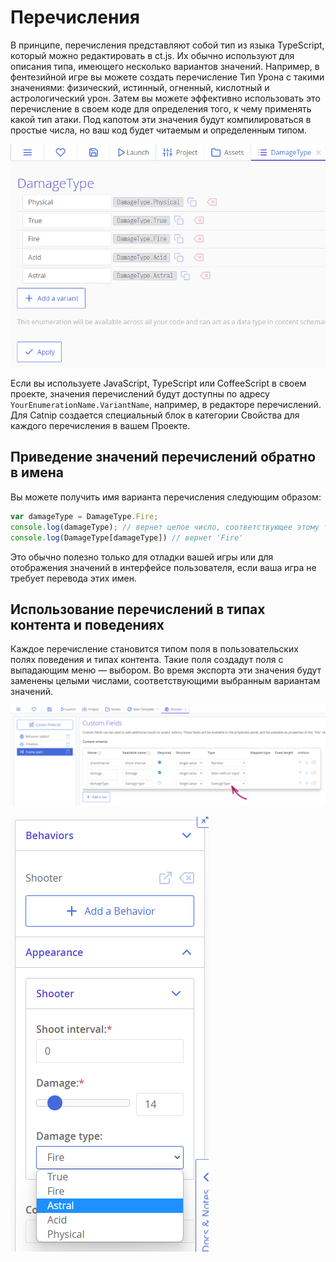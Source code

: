 # Перечисления

В принципе, перечисления представляют собой тип из языка TypeScript, который можно редактировать в ct.js. Их обычно используют для описания типа, имеющего несколько вариантов значений. Например, в фентезийной игре вы можете создать перечисление Тип Урона с такими значениями: физический, истинный, огненный, кислотный и астрологический урон. Затем вы можете эффективно использовать это перечисление в своем коде для определения того, к чему применять какой тип атаки. Под капотом эти значения будут компилироваться в простые числа, но ваш код будет читаемым и определенным типом.

![](../images/enumerations_example.png)

Если вы используете JavaScript, TypeScript или CoffeeScript в своем проекте, значения перечислений будут доступны по адресу `YourEnumerationName.VariantName`, например, в редакторе перечислений. Для Catnip создается специальный блок в категории Свойства для каждого перечисления в вашем Проекте.

## Приведение значений перечислений обратно в имена

Вы можете получить имя варианта перечисления следующим образом:

```js
var damageType = DamageType.Fire;
console.log(damageType); // вернет целое число, соответствующее этому типу урона
console.log(DamageType[damageType]) // вернет 'Fire'
```

Это обычно полезно только для отладки вашей игры или для отображения значений в интерфейсе пользователя, если ваша игра не требует перевода этих имен.

## Использование перечислений в типах контента и поведениях

Каждое перечисление становится типом поля в пользовательских полях поведения и типах контента. Такие поля создадут поля с выпадающим меню — выбором. Во время экспорта эти значения будут заменены целыми числами, соответствующими выбранным вариантам значений.

![](../images/enumerations_useInContentSchemas.png)

![](../images/enumerations_fieldTypes.png)